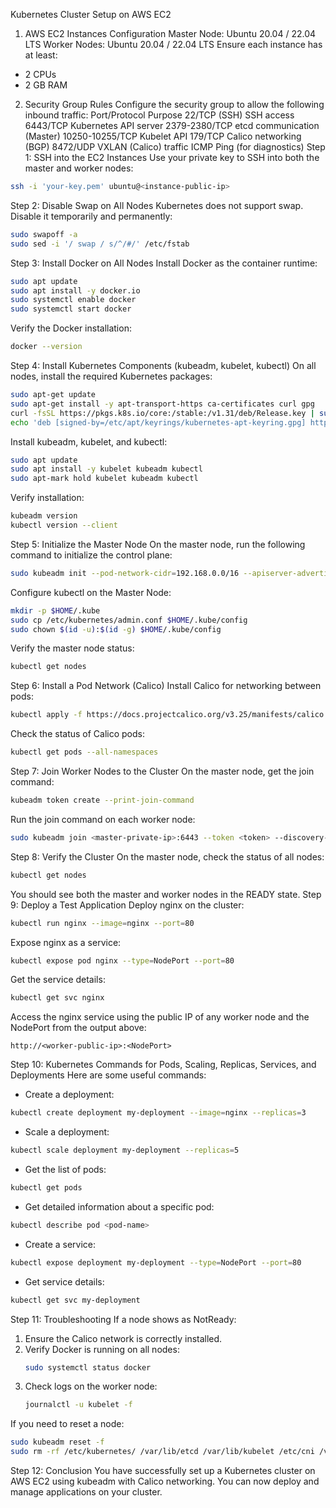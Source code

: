 Kubernetes Cluster Setup on AWS EC2
1. AWS EC2 Instances Configuration
Master Node: Ubuntu 20.04 / 22.04 LTS
Worker Nodes: Ubuntu 20.04 / 22.04 LTS
Ensure each instance has at least:
 - 2 CPUs
 - 2 GB RAM
2. Security Group Rules
Configure the security group to allow the following inbound traffic:
Port/Protocol	Purpose
22/TCP (SSH)	SSH access
6443/TCP	Kubernetes API server
2379-2380/TCP	etcd communication (Master)
10250-10255/TCP	Kubelet API
179/TCP	Calico networking (BGP)
8472/UDP	VXLAN (Calico) traffic
ICMP	Ping (for diagnostics)
Step 1: SSH into the EC2 Instances
Use your private key to SSH into both the master and worker nodes:
```bash
ssh -i 'your-key.pem' ubuntu@<instance-public-ip>
```
Step 2: Disable Swap on All Nodes
Kubernetes does not support swap. Disable it temporarily and permanently:
```bash
sudo swapoff -a
sudo sed -i '/ swap / s/^/#/' /etc/fstab
```
Step 3: Install Docker on All Nodes
Install Docker as the container runtime:
```bash
sudo apt update
sudo apt install -y docker.io
sudo systemctl enable docker
sudo systemctl start docker
```
Verify the Docker installation:
```bash
docker --version
```
Step 4: Install Kubernetes Components (kubeadm, kubelet, kubectl)
On all nodes, install the required Kubernetes packages:
```bash
sudo apt-get update
sudo apt-get install -y apt-transport-https ca-certificates curl gpg
curl -fsSL https://pkgs.k8s.io/core:/stable:/v1.31/deb/Release.key | sudo gpg --dearmor -o /etc/apt/keyrings/kubernetes-apt-keyring.gpg
echo 'deb [signed-by=/etc/apt/keyrings/kubernetes-apt-keyring.gpg] https://pkgs.k8s.io/core:/stable:/v1.31/deb/ /' | sudo tee /etc/apt/sources.list.d/kubernetes.list
```
Install kubeadm, kubelet, and kubectl:
```bash
sudo apt update
sudo apt install -y kubelet kubeadm kubectl
sudo apt-mark hold kubelet kubeadm kubectl
```
Verify installation:
```bash
kubeadm version
kubectl version --client
```
Step 5: Initialize the Master Node
On the master node, run the following command to initialize the control plane:
```bash
sudo kubeadm init --pod-network-cidr=192.168.0.0/16 --apiserver-advertise-address=<master-private-ip>
```
Configure kubectl on the Master Node:
```bash
mkdir -p $HOME/.kube
sudo cp /etc/kubernetes/admin.conf $HOME/.kube/config
sudo chown $(id -u):$(id -g) $HOME/.kube/config
```
Verify the master node status:
```bash
kubectl get nodes
```
Step 6: Install a Pod Network (Calico)
Install Calico for networking between pods:
```bash
kubectl apply -f https://docs.projectcalico.org/v3.25/manifests/calico.yaml
```
Check the status of Calico pods:
```bash
kubectl get pods --all-namespaces
```
Step 7: Join Worker Nodes to the Cluster
On the master node, get the join command:
```bash
kubeadm token create --print-join-command
```
Run the join command on each worker node:
```bash
sudo kubeadm join <master-private-ip>:6443 --token <token> --discovery-token-ca-cert-hash <hash>
```
Step 8: Verify the Cluster
On the master node, check the status of all nodes:
```bash
kubectl get nodes
```
You should see both the master and worker nodes in the READY state.
Step 9: Deploy a Test Application
Deploy nginx on the cluster:
```bash
kubectl run nginx --image=nginx --port=80
```
Expose nginx as a service:
```bash
kubectl expose pod nginx --type=NodePort --port=80
```
Get the service details:
```bash
kubectl get svc nginx
```
Access the nginx service using the public IP of any worker node and the NodePort from the output above:
```plaintext
http://<worker-public-ip>:<NodePort>
```
Step 10: Kubernetes Commands for Pods, Scaling, Replicas, Services, and Deployments
Here are some useful commands:
- Create a deployment:
```bash
kubectl create deployment my-deployment --image=nginx --replicas=3
```
- Scale a deployment:
```bash
kubectl scale deployment my-deployment --replicas=5
```
- Get the list of pods:
```bash
kubectl get pods
```
- Get detailed information about a specific pod:
```bash
kubectl describe pod <pod-name>
```
- Create a service:
```bash
kubectl expose deployment my-deployment --type=NodePort --port=80
```
- Get service details:
```bash
kubectl get svc my-deployment
```
Step 11: Troubleshooting
If a node shows as NotReady:
1. Ensure the Calico network is correctly installed.
2. Verify Docker is running on all nodes:
   ```bash
   sudo systemctl status docker
   ```
3. Check logs on the worker node:
   ```bash
   journalctl -u kubelet -f
   ```
If you need to reset a node:
```bash
sudo kubeadm reset -f
sudo rm -rf /etc/kubernetes/ /var/lib/etcd /var/lib/kubelet /etc/cni /var/lib/cni
```
Step 12: Conclusion
You have successfully set up a Kubernetes cluster on AWS EC2 using kubeadm with Calico networking. You can now deploy and manage applications on your cluster.
